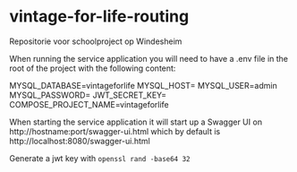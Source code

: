 # vintage-for-life-routing
Repositorie voor schoolproject op Windesheim

When running the service application you will need to have a .env file in the root of the project with the following content:

MYSQL_DATABASE=vintageforlife
MYSQL_HOST=
MYSQL_USER=admin
MYSQL_PASSWORD=
JWT_SECRET_KEY=
COMPOSE_PROJECT_NAME=vintageforlife

When starting the service application it will start up a Swagger UI on http://hostname:port/swagger-ui.html which by default is http://localhost:8080/swagger-ui.html

Generate a jwt key with `openssl rand -base64 32`